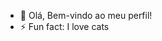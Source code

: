 - 👋 Olá, Bem-vindo ao meu perfil!
- ⚡ Fun fact: I love cats

<!---
CapivaraFrentista/CapivaraFrentista is a ✨ special ✨ repository because its `README.md` (this file) appears on your GitHub profile.
You can click the Preview link to take a look at your changes.
--->
